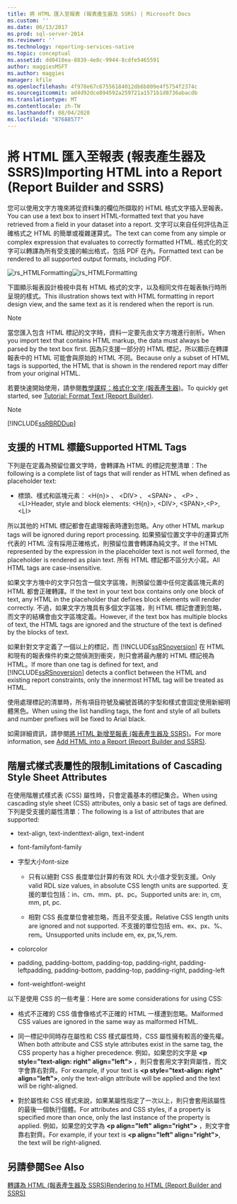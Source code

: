```yaml
---
title: 將 HTML 匯入至報表 (報表產生器及 SSRS) | Microsoft Docs
ms.custom: ''
ms.date: 06/13/2017
ms.prod: sql-server-2014
ms.reviewer: ''
ms.technology: reporting-services-native
ms.topic: conceptual
ms.assetid: dd0410ea-8839-4e8c-9944-8cdfe5465591
author: maggiesMSFT
ms.author: maggies
manager: kfile
ms.openlocfilehash: 4f978e67c67556184012db6b809e4f5754f2374c
ms.sourcegitcommit: ad4d92dce894592a259721a1571b1d8736abacdb
ms.translationtype: MT
ms.contentlocale: zh-TW
ms.lasthandoff: 08/04/2020
ms.locfileid: "87688577"
---
```

# <a name="importing-html-into-a-report-report-builder-and-ssrs"></a><span data-ttu-id="f48ba-102">將 HTML 匯入至報表 (報表產生器及 SSRS)</span><span class="sxs-lookup"><span data-stu-id="f48ba-102">Importing HTML into a Report (Report Builder and SSRS)</span></span>
  <span data-ttu-id="f48ba-103">您可以使用文字方塊來將從資料集的欄位所擷取的 HTML 格式文字插入至報表。</span><span class="sxs-lookup"><span data-stu-id="f48ba-103">You can use a text box to insert HTML-formatted text that you have retrieved from a field in your dataset into a report.</span></span> <span data-ttu-id="f48ba-104">文字可以來自任何評估為正確格式之 HTML 的簡單或複雜運算式。</span><span class="sxs-lookup"><span data-stu-id="f48ba-104">The text can come from any simple or complex expression that evaluates to correctly formatted HTML.</span></span> <span data-ttu-id="f48ba-105">格式化的文字可以轉譯為所有受支援的輸出格式，包括 PDF 在內。</span><span class="sxs-lookup"><span data-stu-id="f48ba-105">Formatted text can be rendered to all supported output formats, including PDF.</span></span>  
  
 <span data-ttu-id="f48ba-106">![rs_HTMLFormatting](../media/rs-htmlformatting.gif "rs_HTMLFormatting")</span><span class="sxs-lookup"><span data-stu-id="f48ba-106">![rs_HTMLFormatting](../media/rs-htmlformatting.gif "rs_HTMLFormatting")</span></span>  
  
 <span data-ttu-id="f48ba-107">下圖顯示報表設計檢視中具有 HTML 格式的文字，以及相同文件在報表執行時所呈現的樣式。</span><span class="sxs-lookup"><span data-stu-id="f48ba-107">This illustration shows text with HTML formatting in report design view, and the same text as it is rendered when the report is run.</span></span>  
  
> [!NOTE]  
>  <span data-ttu-id="f48ba-108">當您匯入包含 HTML 標記的文字時，資料一定要先由文字方塊進行剖析。</span><span class="sxs-lookup"><span data-stu-id="f48ba-108">When you import text that contains HTML markup, the data must always be parsed by the text box first.</span></span> <span data-ttu-id="f48ba-109">因為只支援一部分的 HTML 標記，所以顯示在轉譯報表中的 HTML 可能會與原始的 HTML 不同。</span><span class="sxs-lookup"><span data-stu-id="f48ba-109">Because only a subset of HTML tags is supported, the HTML that is shown in the rendered report may differ from your original HTML.</span></span>  
  
 <span data-ttu-id="f48ba-110">若要快速開始使用，請參閱[教學課程：格式化文字 &#40;報表產生器&#41;](../tutorial-format-text-report-builder.md)。</span><span class="sxs-lookup"><span data-stu-id="f48ba-110">To quickly get started, see [Tutorial: Format Text &#40;Report Builder&#41;](../tutorial-format-text-report-builder.md).</span></span>  
  
> [!NOTE]  
>  [!INCLUDE[ssRBRDDup](../../includes/ssrbrddup-md.md)]  
  
## <a name="supported-html-tags"></a><span data-ttu-id="f48ba-111">支援的 HTML 標籤</span><span class="sxs-lookup"><span data-stu-id="f48ba-111">Supported HTML Tags</span></span>  
 <span data-ttu-id="f48ba-112">下列是在定義為預留位置文字時，會轉譯為 HTML 的標記完整清單：</span><span class="sxs-lookup"><span data-stu-id="f48ba-112">The following is a complete list of tags that will render as HTML when defined as placeholder text:</span></span>  
  
-   <span data-ttu-id="f48ba-113">標頭、樣式和區塊元素： \<H{n}> 、 \<DIV> 、 \<SPAN> 、 \<P> 、\<LI></span><span class="sxs-lookup"><span data-stu-id="f48ba-113">Header, style and block elements: \<H{n}>, \<DIV>, \<SPAN>,\<P>, \<LI></span></span>  
  
 <span data-ttu-id="f48ba-114">所以其他的 HTML 標記都會在處理報表時遭到忽略。</span><span class="sxs-lookup"><span data-stu-id="f48ba-114">Any other HTML markup tags will be ignored during report processing.</span></span> <span data-ttu-id="f48ba-115">如果預留位置文字中的運算式所代表的 HTML 沒有採用正確格式，則預留位置會轉譯為純文字。</span><span class="sxs-lookup"><span data-stu-id="f48ba-115">If the HTML represented by the expression in the placeholder text is not well formed, the placeholder is rendered as plain text.</span></span> <span data-ttu-id="f48ba-116">所有 HTML 標記都不區分大小寫。</span><span class="sxs-lookup"><span data-stu-id="f48ba-116">All HTML tags are case-insensitive.</span></span>  
  
 <span data-ttu-id="f48ba-117">如果文字方塊中的文字只包含一個文字區塊，則預留位置中任何定義區塊元素的 HTML 都會正確轉譯。</span><span class="sxs-lookup"><span data-stu-id="f48ba-117">If the text in your text box contains only one block of text, any HTML in the placeholder that defines block elements will render correctly.</span></span> <span data-ttu-id="f48ba-118">不過，如果文字方塊具有多個文字區塊，則 HTML 標記會遭到忽略，而文字的結構會由文字區塊定義。</span><span class="sxs-lookup"><span data-stu-id="f48ba-118">However, if the text box has multiple blocks of text, the HTML tags are ignored and the structure of the text is defined by the blocks of text.</span></span>  
  
 <span data-ttu-id="f48ba-119">如果針對文字定義了一個以上的標記，而 [!INCLUDE[ssRSnoversion](../../includes/ssrsnoversion-md.md)] 在 HTML 和現有的報表條件約束之間偵測到衝突，則只會將最內層的 HTML 標記視為 HTML。</span><span class="sxs-lookup"><span data-stu-id="f48ba-119">If more than one tag is defined for text, and [!INCLUDE[ssRSnoversion](../../includes/ssrsnoversion-md.md)] detects a conflict between the HTML and existing report constraints, only the innermost HTML tag will be treated as HTML.</span></span>  
  
 <span data-ttu-id="f48ba-120">使用處理標記的清單時，所有項目符號及編號首碼的字型和樣式會固定使用新細明體黑色。</span><span class="sxs-lookup"><span data-stu-id="f48ba-120">When using the list handling tags, the font and style of all bullets and number prefixes will be fixed to Arial black.</span></span>  
  
 <span data-ttu-id="f48ba-121">如需詳細資訊，請參閱[將 HTML 新增至報表 &#40;報表產生器及 SSRS&#41;](add-html-into-a-report-report-builder-and-ssrs.md)。</span><span class="sxs-lookup"><span data-stu-id="f48ba-121">For more information, see [Add HTML into a Report &#40;Report Builder and SSRS&#41;](add-html-into-a-report-report-builder-and-ssrs.md).</span></span>  
  
## <a name="limitations-of-cascading-style-sheet-attributes"></a><span data-ttu-id="f48ba-122">階層式樣式表屬性的限制</span><span class="sxs-lookup"><span data-stu-id="f48ba-122">Limitations of Cascading Style Sheet Attributes</span></span>  
 <span data-ttu-id="f48ba-123">在使用階層式樣式表 (CSS) 屬性時，只會定義基本的標記集合。</span><span class="sxs-lookup"><span data-stu-id="f48ba-123">When using cascading style sheet (CSS) attributes, only a basic set of tags are defined.</span></span> <span data-ttu-id="f48ba-124">下列是受支援的屬性清單：</span><span class="sxs-lookup"><span data-stu-id="f48ba-124">The following is a list of attributes that are supported:</span></span>  
  
-   <span data-ttu-id="f48ba-125">text-align, text-indent</span><span class="sxs-lookup"><span data-stu-id="f48ba-125">text-align, text-indent</span></span>  
  
-   <span data-ttu-id="f48ba-126">font-family</span><span class="sxs-lookup"><span data-stu-id="f48ba-126">font-family</span></span>  
  
-   <span data-ttu-id="f48ba-127">字型大小</span><span class="sxs-lookup"><span data-stu-id="f48ba-127">font-size</span></span>  
  
    -   <span data-ttu-id="f48ba-128">只有以絕對 CSS 長度單位計算的有效 RDL 大小值才受到支援。</span><span class="sxs-lookup"><span data-stu-id="f48ba-128">Only valid RDL size values, in absolute CSS length units are supported.</span></span> <span data-ttu-id="f48ba-129">支援的單位包括：in、cm、mm、pt、pc。</span><span class="sxs-lookup"><span data-stu-id="f48ba-129">Supported units are: in, cm, mm, pt, pc.</span></span>  
  
    -   <span data-ttu-id="f48ba-130">相對 CSS 長度單位會被忽略，而且不受支援。</span><span class="sxs-lookup"><span data-stu-id="f48ba-130">Relative CSS length units are ignored and not supported.</span></span> <span data-ttu-id="f48ba-131">不支援的單位包括 em、ex、px、%、rem。</span><span class="sxs-lookup"><span data-stu-id="f48ba-131">Unsupported units include em, ex, px,%,rem.</span></span>  
  
-   <span data-ttu-id="f48ba-132">color</span><span class="sxs-lookup"><span data-stu-id="f48ba-132">color</span></span>  
  
-   <span data-ttu-id="f48ba-133">padding, padding-bottom, padding-top, padding-right, padding-left</span><span class="sxs-lookup"><span data-stu-id="f48ba-133">padding, padding-bottom, padding-top, padding-right, padding-left</span></span>  
  
-   <span data-ttu-id="f48ba-134">font-weight</span><span class="sxs-lookup"><span data-stu-id="f48ba-134">font-weight</span></span>  
  
 <span data-ttu-id="f48ba-135">以下是使用 CSS 的一些考量：</span><span class="sxs-lookup"><span data-stu-id="f48ba-135">Here are some considerations for using CSS:</span></span>  
  
-   <span data-ttu-id="f48ba-136">格式不正確的 CSS 值會像格式不正確的 HTML 一樣遭到忽略。</span><span class="sxs-lookup"><span data-stu-id="f48ba-136">Malformed CSS values are ignored in the same way as malformed HTML.</span></span>  
  
-   <span data-ttu-id="f48ba-137">同一標記中同時存在屬性和 CSS 樣式屬性時，CSS 屬性擁有較高的優先權。</span><span class="sxs-lookup"><span data-stu-id="f48ba-137">When both attribute and CSS style attributes exist in the same tag, the CSS property has a higher precedence.</span></span> <span data-ttu-id="f48ba-138">例如，如果您的文字是 **\<p style="text-align: right" align="left">** ，則只會套用文字對齊屬性，而文字會靠右對齊。</span><span class="sxs-lookup"><span data-stu-id="f48ba-138">For example, if your text is **\<p style="text-align: right" align="left">**, only the text-align attribute will be applied and the text will be right-aligned.</span></span>  
  
-   <span data-ttu-id="f48ba-139">對於屬性和 CSS 樣式來說，如果某屬性指定了一次以上，則只會套用該屬性的最後一個執行個體。</span><span class="sxs-lookup"><span data-stu-id="f48ba-139">For attributes and CSS styles, if a property is specified more than once, only the last instance of the property is applied.</span></span> <span data-ttu-id="f48ba-140">例如，如果您的文字為 **\<p align="left" align="right">** ，則文字會靠右對齊。</span><span class="sxs-lookup"><span data-stu-id="f48ba-140">For example, if your text is **\<p align="left" align="right">**, the text will be right-aligned.</span></span>  
  
## <a name="see-also"></a><span data-ttu-id="f48ba-141">另請參閱</span><span class="sxs-lookup"><span data-stu-id="f48ba-141">See Also</span></span>  
 [<span data-ttu-id="f48ba-142">轉譯為 HTML &#40;報表產生器及 SSRS&#41;</span><span class="sxs-lookup"><span data-stu-id="f48ba-142">Rendering to HTML &#40;Report Builder and SSRS&#41;</span></span>](../report-builder/rendering-to-html-report-builder-and-ssrs.md)  
  
  

